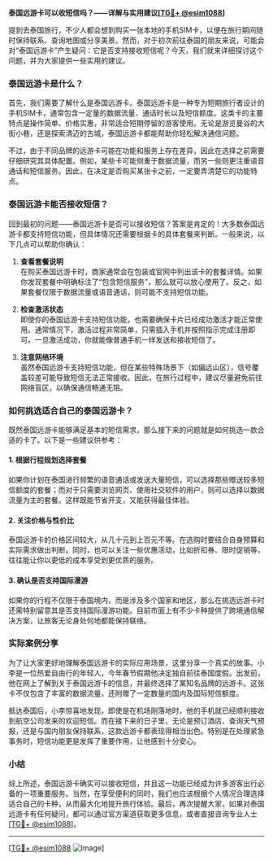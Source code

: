 **泰国远游卡可以收短信吗？——详解与实用建议[[TG💪+ @esim1088](https://t.me/s/esim1088)]**

提到去泰国旅行，不少人都会想到购买一张本地的手机SIM卡，以便在旅行期间随时保持联系、查询地图或分享美景。然而，对于初次前往泰国的朋友来说，可能会对“泰国远游卡”产生疑问：它是否支持接收短信呢？今天，我们就来详细探讨这个问题，并为大家提供一些实用的建议。

### 泰国远游卡是什么？

首先，我们需要了解什么是泰国远游卡。泰国远游卡是一种专为短期旅行者设计的手机SIM卡，通常包含一定量的数据流量、通话时长以及短信额度。这类卡的主要特点是操作简单、价格实惠，非常适合短期停留的游客使用。无论是游览曼谷的大街小巷，还是探索清迈的古城，泰国远游卡都能帮助你轻松解决通信问题。

不过，由于不同品牌的远游卡可能在功能和服务上存在差异，因此在选择之前需要仔细研究其具体配置。例如，某些卡可能侧重于数据流量，而另一些则更注重语音通话和短信服务。因此，在决定是否购买某张卡之前，一定要弄清楚它的功能特点。

### 泰国远游卡能否接收短信？

回到最初的问题——泰国远游卡是否可以接收短信？答案是肯定的！大多数泰国远游卡都支持短信功能，但具体情况还需要根据卡的具体套餐来判断。一般来说，以下几点可以帮助你确认：

1. **查看套餐说明**  
   在购买泰国远游卡时，商家通常会在包装或官网中列出该卡的套餐详情。如果你发现套餐中明确标注了“包含短信服务”，那么就可以放心使用了。反之，如果套餐仅限于数据流量或语音通话，则可能不支持短信功能。

2. **检查激活状态**  
   即使你的泰国远游卡支持短信功能，也需要确保卡片已经成功激活才能正常使用。通常情况下，激活过程非常简单，只需插入手机并按照指示完成注册即可。一旦激活成功，你就能像普通手机一样发送和接收短信了。

3. **注意网络环境**  
   虽然泰国远游卡支持短信功能，但在某些特殊场景下（如偏远山区），信号覆盖较差可能导致短信无法正常接收。因此，在旅行过程中，建议尽量避免前往网络盲区，以确保通信畅通无阻。

### 如何挑选适合自己的泰国远游卡？

既然泰国远游卡能够满足基本的短信需求，那么接下来的问题就是如何挑选一款合适的卡了。以下是一些建议供参考：

#### 1. 根据行程规划选择套餐
如果你计划在泰国进行频繁的语音通话或发送大量短信，可以选择那些赠送较多短信额度的套餐；而对于只需要浏览网页、使用社交软件的用户，则可以选择以数据流量为主的套餐。这样既能节省开支，又能获得最佳体验。

#### 2. 关注价格与性价比
泰国远游卡的价格区间较大，从几十元到上百元不等。在选购时要结合自身预算和实际需求做出判断。同时，也可以关注一些优惠活动，比如折扣券、限时促销等，往往能让你以更低的成本享受到更优质的服务。

#### 3. 确认是否支持国际漫游
如果你的行程不仅限于泰国境内，而是涉及多个国家和地区，那么在挑选远游卡时还需特别留意其是否支持国际漫游功能。目前市面上有不少卡种提供了跨境通信解决方案，让旅客无论身处何地都能保持联络。

### 实际案例分享

为了让大家更好地理解泰国远游卡的实际应用场景，这里分享一个真实的故事。小李是一位热爱自由行的年轻人，今年春节假期他决定独自前往泰国度假。出发前，他在网上了解到关于泰国远游卡的信息，并最终选择了某知名品牌的远游卡。这张卡不仅包含了丰富的数据流量，还附赠了一定数量的国内及国际短信额度。

抵达泰国后，小李惊喜地发现，即使是在机场刚落地时，他的手机就已经顺利接收到航空公司发来的欢迎短信。而在接下来的日子里，无论是预订酒店、查询天气预报，还是与国内朋友保持联系，这款远游卡都表现得相当出色。特别是在处理紧急事务时，短信功能更是发挥了重要作用，让他感到十分安心。

### 小结

综上所述，泰国远游卡确实可以接收短信，并且这一功能已经成为许多游客出行必备的一项重要服务。当然，在享受便利的同时，我们也应该根据个人情况合理选择适合自己的卡种，从而最大化地提升旅行体验。最后，再次提醒大家，如果对泰国远游卡有任何疑问，都可以通过官方渠道获取更多信息，或者直接咨询专业人士[[TG💪+ @esim1088](https://t.me/s/esim1088)]。

---

[[TG💪+ @esim1088](https://t.me/s/esim1088) ![Image](https://i.postimg.cc/4NQfJmqS/Snipaste-2025-05-13-00-14-12.png)]